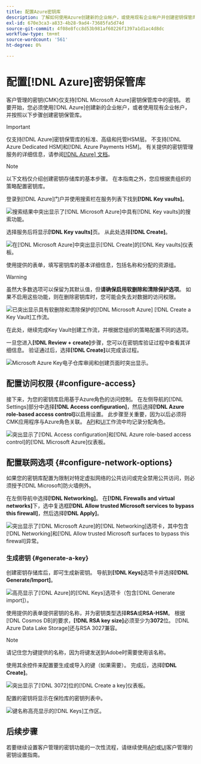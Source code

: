 ```yaml
---
title: 配置Azure密钥库
description: 了解如何使用Azure创建新的企业帐户，或使用现有企业帐户并创建密钥保管库。
exl-id: 670e3ca3-a833-4b28-9ad4-73685fa5d74d
source-git-commit: 4f08e8fcc8d53b981af60226f1397a1d1ac4d8dc
workflow-type: tm+mt
source-wordcount: '561'
ht-degree: 0%

---
```


# 配置[!DNL Azure]密钥保管库

客户管理的密钥(CMK)仅支持[!DNL Microsoft Azure]密钥保管库中的密钥。 若要开始，您必须使用[!DNL Azure]创建新的企业帐户，或者使用现有企业帐户，并按照以下步骤创建密钥保管库。

>[!IMPORTANT]
>
>仅支持[!DNL Azure]密钥保管库的标准、高级和托管HSM层。 不支持[!DNL Azure Dedicated HSM]和[!DNL Azure Payments HSM]。 有关提供的密钥管理服务的详细信息，请参阅[[!DNL Azure] 文档](https://learn.microsoft.com/en-us/azure/security/fundamentals/key-management#azure-key-management-services)。

>[!NOTE]
>
>以下文档仅介绍创建密钥存储库的基本步骤。 在本指南之外，您应根据贵组织的策略配置密钥库。

登录到[!DNL Azure]门户并使用搜索栏在服务列表下找到&#x200B;**[!DNL Key vaults]**。

![搜索结果中突出显示了[!DNL Microsoft Azure]中具有[!DNL Key vaults]的搜索功能。](../../images/governance-privacy-security/customer-managed-keys/access-key-vaults.png)

选择服务后将显示&#x200B;**[!DNL Key vaults]**&#x200B;页。 从此处选择&#x200B;**[!DNL Create]**。

![在[!DNL Microsoft Azure]中突出显示[!DNL Create]的[!DNL Key vaults]仪表板。](../../images/governance-privacy-security/customer-managed-keys/create-key-vault.png)

使用提供的表单，填写密钥库的基本详细信息，包括名称和分配的资源组。

>[!WARNING]
>
>虽然大多数选项可以保留为其默认值，但&#x200B;**请确保启用软删除和清除保护选项**。 如果不启用这些功能，则在删除密钥库时，您可能会失去对数据的访问权限。
>
>![已突出显示具有软删除和清除保护的[!DNL Microsoft Azure] [!DNL Create a Key Vault]工作流。](../../images/governance-privacy-security/customer-managed-keys/basic-config.png)

在此处，继续完成Key Vault创建工作流，并根据您组织的策略配置不同的选项。

一旦您进入&#x200B;**[!DNL Review + create]**&#x200B;步骤，您可以在密钥库验证过程中查看其详细信息。 验证通过后，选择&#x200B;**[!DNL Create]**&#x200B;以完成该过程。

![Microsoft Azure Key电子仓库审阅和创建页面时突出显示。](../../images/governance-privacy-security/customer-managed-keys/finish-creation.png)

## 配置访问权限 {#configure-access}

接下来，为您的密钥库启用基于Azure角色的访问控制。 在左侧导航的[!DNL Settings]部分中选择&#x200B;**[!DNL Access configuration]**，然后选择&#x200B;**[!DNL Azure role-based access control]**&#x200B;以启用设置。 此步骤至关重要，因为以后必须将CMK应用程序与Azure角色关联。 [API](./api-set-up.md#assign-to-role)和[UI](./ui-set-up.md#assign-to-role)工作流中均记录分配角色。

![突出显示了[!DNL Access configuration]和[!DNL Azure role-based access control]的[!DNL Microsoft Azure]仪表板。](../../images/governance-privacy-security/customer-managed-keys/access-configuration.png)

## 配置联网选项 {#configure-network-options}

如果您的密钥库配置为限制对特定虚拟网络的公共访问或完全禁用公共访问，则必须授予[!DNL Microsoft]防火墙例外。

在左侧导航中选择&#x200B;**[!DNL Networking]**。 在&#x200B;**[!DNL Firewalls and virtual networks]**&#x200B;下，选中复选框&#x200B;**[!DNL Allow trusted Microsoft services to bypass this firewall]**，然后选择&#x200B;**[!DNL Apply]**。

![突出显示了[!DNL Microsoft Azure]的[!DNL Networking]选项卡，其中包含[!DNL Networking]和[!DNL Allow trusted Microsoft surfaces to bypass this firewall]异常。](../../images/governance-privacy-security/customer-managed-keys/networking.png)

### 生成密钥 {#generate-a-key}

创建密钥存储库后，即可生成新密钥。 导航到&#x200B;**[!DNL Keys]**&#x200B;选项卡并选择&#x200B;**[!DNL Generate/Import]**。

![高亮显示了[!DNL Azure]的[!DNL Keys]选项卡（包含[!DNL Generate import]）。](../../images/governance-privacy-security/customer-managed-keys/view-keys.png)

使用提供的表单提供密钥的名称，并为密钥类型选择&#x200B;**RSA**&#x200B;或&#x200B;**RSA-HSM**。 根据[!DNL Cosmos DB]的要求，**[!DNL RSA key size]**&#x200B;必须至少为&#x200B;**3072**&#x200B;位。 [!DNL Azure Data Lake Storage]还与RSA 3027兼容。

>[!NOTE]
>
>请记住您为键提供的名称，因为将键发送到Adobe时需要使用该名称。

使用其余控件来配置要生成或导入的键（如果需要）。 完成后，选择&#x200B;**[!DNL Create]**。

![突出显示了[!DNL 3072]位的[!DNL Create a key]仪表板。](../../images/governance-privacy-security/customer-managed-keys/configure-key.png)

配置的密钥将显示在保险库的密钥列表中。

![键名称高亮显示的[!DNL Keys]工作区。](../../images/governance-privacy-security/customer-managed-keys/key-added.png)

## 后续步骤

若要继续设置客户管理的密钥功能的一次性流程，请继续使用[API](./api-set-up.md)或[UI](./ui-set-up.md)客户管理的密钥设置指南。
